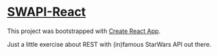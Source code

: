 # [SWAPI-React](https://msukanen.github.io/swapi-react)

This project was bootstrapped with [Create React App](https://github.com/facebook/create-react-app).

Just a little exercise about REST with (in)famous StarWars API out there.
